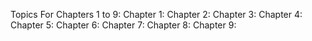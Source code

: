 Topics For Chapters 1 to 9:
Chapter 1:
Chapter 2:
Chapter 3:
Chapter 4:
Chapter 5:
Chapter 6:
Chapter 7:
Chapter 8:
Chapter 9: